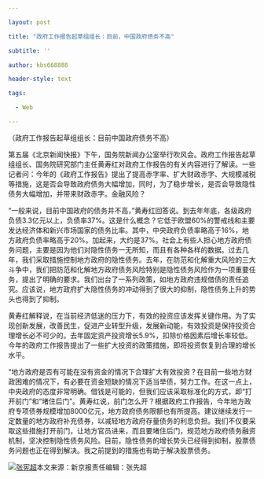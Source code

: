 ```yaml
---

layout: post

title: "政府工作报告起草组组长：目前，中国政府债务不高"

subtitle: ''

author: kbs668888

header-style: text

tags:

  - Web

---
```


（政府工作报告起草组组长：目前中国政府债务不高）

第五届《北京新闻快报》下午，国务院新闻办公室举行吹风会。政府工作报告起草组组长、国务院研究部门主任黄寿红对政府工作报告的有关内容进行了解读。一些记者问：今年的《政府工作报告》提出了提高赤字率、扩大财政赤字、大规模减税等措施，这是否会导致政府债务大幅增加，同时，为了稳步增长，是否会导致隐性债务大幅增加，并带来财政赤字。金融风险？

“一般来说，目前中国政府的债务并不高，”黄寿红回答说。到去年年底，各级政府负债3.3亿元以上，负债率37%。这是什么概念？它低于欧盟60%的警戒线和主要发达经济体和新兴市场国家的债务比率。其中，中央政府负债率略高于16%，地方政府负债率略高于20%。加起来，大约是37%。社会上有些人担心地方政府债务问题，主要是因为他们对隐性债务一无所知，而且有各种各样的数据。过去几年，我们采取措施控制地方政府的隐性债务。去年，在防范和化解重大风险的三大斗争中，我们把防范和化解地方政府债务风险特别是隐性债务风险作为一项重要任务，提出了明确的要求。我们出台了一系列政策，如地方政府违规借债的责任追究。应该说，地方政府扩大隐性债务的冲动得到了很大的抑制，隐性债务上升的势头也得到了抑制。

黄寿红解释说，在当前经济低迷的压力下，有效的投资应该发挥关键作用。为了实现创新发展，改善民生，促进产业转型升级，发展新动能，有效投资是保持投资合理增长必不可少的。去年固定资产投资增长5.9%，扣除价格因素后增长率较低。今年的政府工作报告提出了一些扩大投资的政策措施，即将投资恢复到合理的增长水平。

“地方政府是否有可能在没有资金的情况下合理扩大有效投资？在目前一些地方财政困难的情况下，有必要在资金短缺的情况下适当举债，努力工作。在这一点上，中央政府的态度非常明确。借钱是可能的，但我们应该采取标准化的方式，即“打开前门”和“堵住后门”。黄寿红说，前门怎么开？根据政府工作报告，今年地方政府专项债券规模增加8000亿元，地方政府债务限额也有所提高。建议继续发行一定数量的地方政府补充债券，以减轻地方政府存量债务的利息负担。我们不仅要采取这些措施打开前门，让地方官员进来，而且要堵住后门，规范地方政府债务融资机制，坚决控制隐性债务风险。目前，隐性债务的增长势头已经得到抑制，股票债务问题也正在得到解决。我之前提到的措施也有助于解决股票债务。

[![张宪超](http://img1.cache.netease.com/cnews/css13/img/end_news.png)](http://news.163.com/)本文来源：新京报责任编辑：张先超

